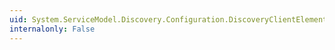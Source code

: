 ```yaml
---
uid: System.ServiceModel.Discovery.Configuration.DiscoveryClientElement.CopyFrom(System.ServiceModel.Configuration.ServiceModelExtensionElement)
internalonly: False
---
```

